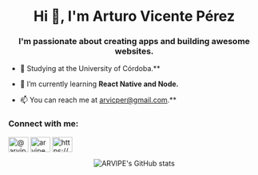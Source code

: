 <h1 align="center">Hi 👋, I'm Arturo Vicente Pérez</h1>
<h3 align="center">I'm passionate about creating apps and building awesome websites.</h3>

- 🔭 Studying at the University of Córdoba.**

- 🌱 I’m currently learning **React Native and Node.**

- 📫 You can reach me at arvicper@gmail.com.**

<h3 align="left">Connect with me:</h3>
<p align="left">
<a href="https://twitter.com/@arvipe_perez" target="blank"><img align="center" src="https://raw.githubusercontent.com/rahuldkjain/github-profile-readme-generator/master/src/images/icons/Social/twitter.svg" alt="@arvipe_perez" height="30" width="40" /></a>
<a href="https://instagram.com/arvipe01" target="blank"><img align="center" src="https://raw.githubusercontent.com/rahuldkjain/github-profile-readme-generator/master/src/images/icons/Social/instagram.svg" alt="arvipe01" height="30" width="40" /></a>
<a href="https://www.linkedin.com/in/arturo-vicente-p%C3%A9rez-3b0349195/" target="blank"><img align="center" src="https://raw.githubusercontent.com/rahuldkjain/github-profile-readme-generator/master/src/images/icons/Social/linked-in-alt.svg" alt="https://www.linkedin.com/in/arturo-vicente-p%C3%A9rez-3b0349195/" height="30" width="40" /></a>
</p>

<div align="center">

![ARVIPE's GitHub stats](https://github-readme-stats.vercel.app/api?username=arvipe&show_icons=true&theme=radical)

</div>



